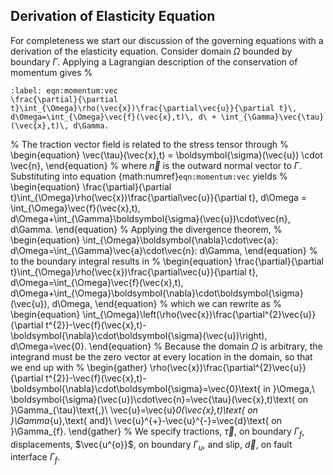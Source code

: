 ## Derivation of Elasticity Equation

For completeness we start our discussion of the governing equations with a derivation of the elasticity equation.
Consider domain $\Omega$ bounded by boundary $\Gamma$.
Applying a Lagrangian description of the conservation of momentum gives
%
```{math}
:label: eqn:momentum:vec
\frac{\partial}{\partial t}\int_{\Omega}\rho(\vec{x})\frac{\partial\vec{u}}{\partial t}\, d\Omega=\int_{\Omega}\vec{f}(\vec{x},t)\, d\ + \int_{\Gamma}\vec{\tau}(\vec{x},t)\, d\Gamma.
```
%
The traction vector field is related to the stress tensor through
%
\begin{equation}
\vec{\tau}(\vec{x},t) = \boldsymbol{\sigma}(\vec{u}) \cdot \vec{n},
\end{equation}
%
where $\vec{n}$ is the outward normal vector to $\Gamma$.
Substituting into equation {math:numref}`eqn:momentum:vec` yields
%
\begin{equation}
\frac{\partial}{\partial t}\int_{\Omega}\rho(\vec{x})\frac{\partial\vec{u}}{\partial t}\, d\Omega = \int_{\Omega}\vec{f}(\vec{x},t)\, d\Omega+\int_{\Gamma}\boldsymbol{\sigma}(\vec{u})\cdot\vec{n}\, d\Gamma.
\end{equation}
%
Applying the divergence theorem,
%
\begin{equation}
\int_{\Omega}\boldsymbol{\nabla}\cdot\vec{a}\: d\Omega=\int_{\Gamma}\vec{a}\cdot\vec{n}\: d\Gamma,
\end{equation}
%
to the boundary integral results in
%
\begin{equation}
\frac{\partial}{\partial t}\int_{\Omega}\rho(\vec{x})\frac{\partial\vec{u}}{\partial t}\, d\Omega=\int_{\Omega}\vec{f}(\vec{x},t)\, d\Omega+\int_{\Omega}\boldsymbol{\nabla}\cdot\boldsymbol{\sigma}(\vec{u})\, d\Omega,
\end{equation}
%
which we can rewrite as
%
\begin{equation}
\int_{\Omega}\left(\rho(\vec{x})\frac{\partial^{2}\vec{u}}{\partial t^{2}}-\vec{f}(\vec{x},t)-\boldsymbol{\nabla}\cdot\boldsymbol{\sigma}(\vec{u})\right)\, d\Omega=\vec{0}.
\end{equation}
%
Because the domain $\Omega$ is arbitrary, the integrand must be the zero vector at every location in the domain, so that we end up with
%
\begin{gather}
\rho(\vec{x})\frac{\partial^{2}\vec{u}}{\partial t^{2}}-\vec{f}(\vec{x},t)-\boldsymbol{\nabla}\cdot\boldsymbol{\sigma}=\vec{0}\text{ in }\Omega,\\
\boldsymbol{\sigma}(\vec{u})\cdot\vec{n}=\vec{\tau}(\vec{x},t)\text{ on }\Gamma_{\tau}\text{,}\\
\vec{u}=\vec{u}_0(\vec{x},t)\text{ on }\Gamma_{u},\text{ and}\\
\vec{u}^{+}-\vec{u}^{-}=\vec{d}\text{ on }\Gamma_{f}.
\end{gather}
%
We specify tractions, $\vec{\tau}$, on boundary $\Gamma_{f}$, displacements, $\vec{u^{o}}$, on boundary $\Gamma_{u}$, and slip, $\vec{d}$, on fault interface $\Gamma_{f}$.
